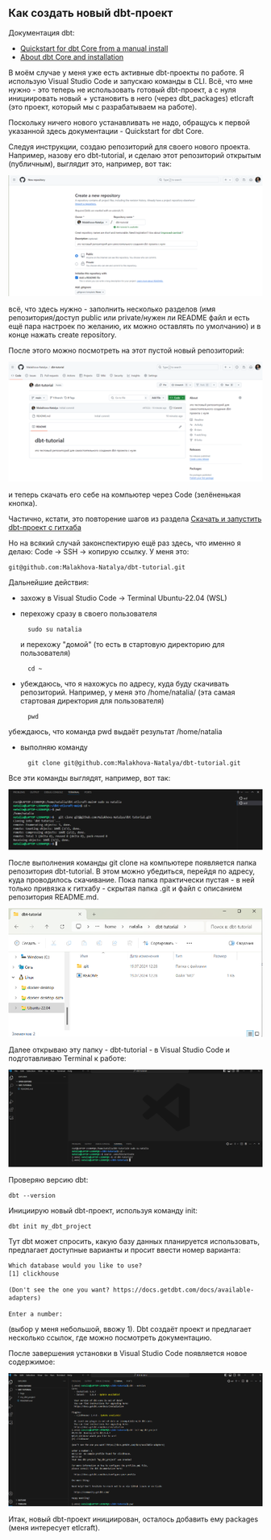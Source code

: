 ## Как создать новый dbt-проект

Документация dbt: 
- [Quickstart for dbt Core from a manual install](https://docs.getdbt.com/guides/manual-install?step=1)
- [About dbt Core and installation](https://docs.getdbt.com/docs/core/installation-overview)

В моём случае у меня уже есть активные dbt-проекты по работе. Я использую Visual Studio Code и запускаю команды в CLI. Всё, что мне нужно - это теперь не использовать готовый dbt-проект, а с нуля инициировать новый + установить в него (через dbt_packages) etlcraft (это проект, который мы с разрабатываем на работе).

Поскольку ничего нового устанавливать не надо, обращусь к первой указанной здесь документации - Quickstart for dbt Core.

Следуя инструкции, создаю репозиторий для своего нового проекта. Например, назову его dbt-tutorial, и сделаю этот репозиторий открытым (публичным), выглядит это, например, вот так:

![cover](https://github.com/Malakhova-Natalya/Snippets/blob/main/dbt/dbt_init_new_project/01_create_new_repository.png)

всё, что здесь нужно - заполнить несколько разделов (имя репозитория/доступ public или private/нужен ли README файл и есть ещё пара настроек по желанию, их можно оставлять по умолчанию) и в конце нажать create repository.

После этого можно посмотреть на этот пустой новый репозиторий:

![cover](https://github.com/Malakhova-Natalya/Snippets/blob/main/dbt/dbt_init_new_project/02_empty_new_repository.png)

и теперь скачать его себе на компьютер через Code (зелёненькая кнопка).

Частично, кстати, это повторение шагов из раздела [Скачать и запустить dbt-проект с гитхаба](https://github.com/Malakhova-Natalya/Snippets/blob/main/dbt/start_dbt_project_from_github/README.md)

Но на всякий случай законспектирую ещё раз здесь, что именно я делаю: Code → SSH → копирую ссылку. У меня это: 

    git@github.com:Malakhova-Natalya/dbt-tutorial.git

Дальнейшие действия:

- захожу в Visual Studio Code -> Terminal Ubuntu-22.04 (WSL)
- перехожу сразу в своего пользователя

        sudo su natalia
  
  и перехожу "домой" (то есть в стартовую директорию для пользователя)

        cd ~
          
- убеждаюсь, что я нахожусь по адресу, куда буду скачивать репозиторий. Например, у меня это /home/natalia/ (эта самая стартовая директория для пользователя)
  
        pwd

убеждаюсь, что команда pwd выдаёт результат /home/natalia

- выполняю команду
 
        git clone git@github.com:Malakhova-Natalya/dbt-tutorial.git

Все эти команды выглядят, например, вот так:

![cover](https://github.com/Malakhova-Natalya/Snippets/blob/main/dbt/dbt_init_new_project/03_terminal.png)

После выполнения команды git clone на компьютере появляется папка репозитория dbt-tutorial. В этом можно убедиться, перейдя по адресу, куда проводилось скачивание. Пока папка практически пустая - в ней только привязка к гитхабу - скрытая папка .git и файл с описанием репозитория README.md.

![cover](https://github.com/Malakhova-Natalya/Snippets/blob/main/dbt/dbt_init_new_project/04_folder_on_computer.png)

Далее открываю эту папку - dbt-tutorial - в Visual Studio Code и подготавливаю Terminal к работе:

![cover](https://github.com/Malakhova-Natalya/Snippets/blob/main/dbt/dbt_init_new_project/05_vscode_terminal.png)

Проверяю версию dbt:

    dbt --version

Инициирую новый dbt-проект, используя команду init:

    dbt init my_dbt_project

Тут dbt может спросить, какую базу данных планируется использовать, предлагает доступные варианты и просит ввести номер варианта:

    Which database would you like to use?
    [1] clickhouse

    (Don't see the one you want? https://docs.getdbt.com/docs/available-adapters)

    Enter a number:

(выбор у меня небольшой, ввожу 1). Dbt создаёт проект и предлагает несколько ссылок, где можно посмотреть документацию.

После завершения установки в Visual Studio Code появляется новое содержимое:

![cover](https://github.com/Malakhova-Natalya/Snippets/blob/main/dbt/dbt_init_new_project/06_dbt_init.png)

Итак, новый dbt-проект инициирован, осталось добавить ему packages (меня интересует etlcraft).
